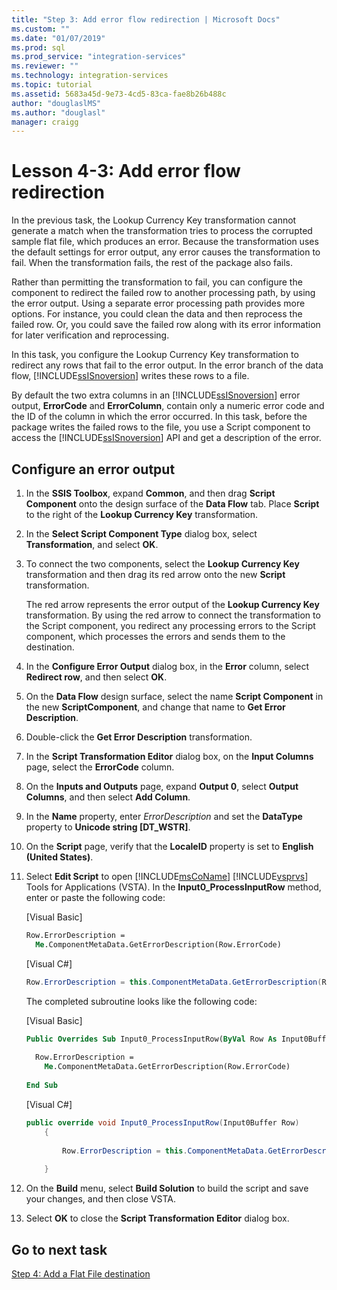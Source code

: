 ```yaml
---
title: "Step 3: Add error flow redirection | Microsoft Docs"
ms.custom: ""
ms.date: "01/07/2019"
ms.prod: sql
ms.prod_service: "integration-services"
ms.reviewer: ""
ms.technology: integration-services
ms.topic: tutorial
ms.assetid: 5683a45d-9e73-4cd5-83ca-fae8b26b488c
author: "douglaslMS"
ms.author: "douglasl"
manager: craigg
---
```

# Lesson 4-3: Add error flow redirection

In the previous task, the Lookup Currency Key transformation cannot generate a match when the transformation tries to process the corrupted sample flat file, which produces an error. Because the transformation uses the default settings for error output, any error causes the transformation to fail. When the transformation fails, the rest of the package also fails.  
  
Rather than permitting the transformation to fail, you can configure the component to redirect the failed row to another processing path, by using the error output. Using a separate error processing path provides more options. For instance, you could clean the data and then reprocess the failed row. Or, you could save the failed row along with its error information for later verification and reprocessing.  
  
In this task, you configure the Lookup Currency Key transformation to redirect any rows that fail to the error output. In the error branch of the data flow, [!INCLUDE[ssISnoversion](../includes/ssisnoversion-md.md)] writes these rows to a file.  
  
By default the two extra columns in an [!INCLUDE[ssISnoversion](../includes/ssisnoversion-md.md)] error output, **ErrorCode** and **ErrorColumn**, contain only a numeric error code and the ID of the column in which the error occurred. In this task, before the package writes the failed rows to the file, you use a Script component to access the [!INCLUDE[ssISnoversion](../includes/ssisnoversion-md.md)] API and get a description of the error.  
  
## Configure an error output  
  
1.  In the **SSIS Toolbox**, expand **Common**, and then drag **Script Component** onto the design surface of the **Data Flow** tab. Place **Script** to the right of the **Lookup Currency Key** transformation.  
  
2.  In the **Select Script Component Type** dialog box, select **Transformation**, and select **OK**.  
  
3.  To connect the two components, select the **Lookup Currency Key** transformation and then drag its red arrow onto the new **Script** transformation.  
  
    The red arrow represents the error output of the **Lookup Currency Key** transformation. By using the red arrow to connect the transformation to the Script component, you redirect any processing errors to the Script component, which processes the errors and sends them to the destination.  
  
4.  In the **Configure Error Output** dialog box, in the **Error** column, select **Redirect row**, and then select **OK**.  
  
5.  On the **Data Flow** design surface, select the name **Script Component** in the new **ScriptComponent**, and change that name to **Get Error Description**.  
  
6.  Double-click the **Get Error Description** transformation.  
  
7.  In the **Script Transformation Editor** dialog box, on the **Input Columns** page, select the **ErrorCode** column.  
  
8.  On the **Inputs and Outputs** page, expand **Output 0**, select **Output Columns**, and then select **Add Column**.  
  
9. In the **Name** property, enter *ErrorDescription* and set the **DataType** property to **Unicode string [DT_WSTR]**.  
  
10. On the **Script** page, verify that the **LocaleID** property is set to **English (United States)**.
  
11. Select **Edit Script** to open [!INCLUDE[msCoName](../includes/msconame-md.md)] [!INCLUDE[vsprvs](../includes/vsprvs-md.md)] Tools for Applications (VSTA). In the **Input0_ProcessInputRow** method, enter or paste the following code:  
  
    [Visual Basic]  
  
    ```vb  
    Row.ErrorDescription =   
      Me.ComponentMetaData.GetErrorDescription(Row.ErrorCode)  
    ```  
  
    [Visual C#]  
  
    ```cs
    Row.ErrorDescription = this.ComponentMetaData.GetErrorDescription(Row.ErrorCode);  
    ```  
  
    The completed subroutine looks like the following code:  
  
    [Visual Basic]  
  
    ```vb
    Public Overrides Sub Input0_ProcessInputRow(ByVal Row As Input0Buffer)  
  
      Row.ErrorDescription =   
        Me.ComponentMetaData.GetErrorDescription(Row.ErrorCode)  
  
    End Sub  
    ```  
  
    [Visual C#]  
  
    ```cs
    public override void Input0_ProcessInputRow(Input0Buffer Row)  
        {  
  
            Row.ErrorDescription = this.ComponentMetaData.GetErrorDescription(Row.ErrorCode);  
  
        }  
    ```  
  
12. On the **Build** menu, select **Build Solution** to build the script and save your changes, and then close VSTA.  
  
13. Select **OK** to close the **Script Transformation Editor** dialog box.  
  
## Go to next task
[Step 4: Add a Flat File destination](../integration-services/lesson-4-4-adding-a-flat-file-destination.md)  
  
  
  
